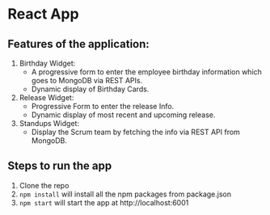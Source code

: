 # React App 

## Features of the application:

1. Birthday Widget:
    * A progressive form to enter the employee birthday information which goes to MongoDB via REST APIs.
    * Dynamic display of Birthday Cards.
2. Release Widget:
    * Progressive Form to enter the release Info.
    * Dynamic display of most recent and upcoming release.
3. Standups Widget:
    * Display the Scrum team by fetching the info via REST API from MongoDB.
 

## Steps to run the app

1. Clone the repo
2. `npm install` will install all the npm packages from package.json
3. `npm start` will start the app at http://localhost:6001 


